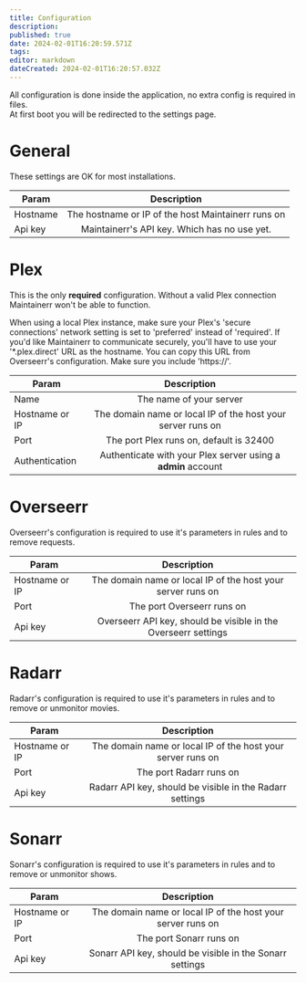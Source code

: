 ```yaml
---
title: Configuration
description: 
published: true
date: 2024-02-01T16:20:59.571Z
tags: 
editor: markdown
dateCreated: 2024-02-01T16:20:57.032Z
---
```


All configuration is done inside the application, no extra config is required in files. <br />
At first boot you will be redirected to the settings page.

# General
These settings are OK for most installations.

| Param        | Description           |
| ------------- |:-------------:|
| Hostname      | The hostname or IP of the host Maintainerr runs on |
| Api key       | Maintainerr's API key. Which has no use yet. |

# Plex
This is the only **required** configuration. Without a valid Plex connection Maintainerr won't be able to function.

When using a local Plex instance, make sure your Plex's 'secure connections' network setting is set to 'preferred' instead of 'required'.
If you'd like Maintainerr to communicate securely, you'll have to use your '*.plex.direct' URL as the hostname. You can copy this URL from Overseerr's configuration. Make sure you include 'https://'.

| Param        | Description           |
| ------------- |:-------------:|
| Name          | The name of your server |
| Hostname or IP| The domain name or local IP of the host your server runs on |
| Port          | The port Plex runs on, default is 32400 |
| Authentication| Authenticate with your Plex server using a **admin** account |


# Overseerr
Overseerr's configuration is required to use it's parameters in rules and to remove requests. <br />

| Param			| Description           |
| ------------- |:-------------:|
| Hostname or IP| The domain name or local IP of the host your server runs on |
| Port          | The port Overseerr runs on |
| Api key		| Overseerr API key, should be visible in the Overseerr settings |

# Radarr
Radarr's configuration is required to use it's parameters in rules and to remove or unmonitor movies.

| Param			| Description           |
| ------------- |:-------------:|
| Hostname or IP| The domain name or local IP of the host your server runs on |
| Port          | The port Radarr runs on |
| Api key		| Radarr API key, should be visible in the Radarr settings |

# Sonarr
Sonarr's configuration is required to use it's parameters in rules and to remove or unmonitor shows.

| Param			| Description           |
| ------------- |:-------------:|
| Hostname or IP| The domain name or local IP of the host your server runs on |
| Port          | The port Sonarr runs on |
| Api key		| Sonarr API key, should be visible in the Sonarr settings |